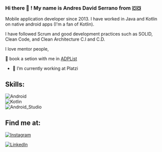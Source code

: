 ### Hi there 👋 ! My name is Andres David Serrano from 🇨🇴


Mobile application developer since 2013. I have worked in Java and Kotlin on native android apps (I'm a fan of Kotlin). 

I have followed Scrum and good development practices such as SOLID, Clean Code, and Clean Architecture C.I and C.D.

I love mentor people,


📆  book a setion with me in [ADPList](https://adplist.org/mentors/andres-david-serrano)

- 🔭 I’m currently working at Platzi


## Skills:
![Android](https://img.shields.io/badge/Android-3DDC83?style=for-the-badge&logo=android&logoColor=white&labelColor=101010)</br>
![Kotlin](https://img.shields.io/badge/Kotlin-0095D5?style=for-the-badge&logo=kotlin&logoColor=white&labelColor=101010)</br>
![Android_Studio](https://img.shields.io/badge/Android_Studio-4285F4?style=for-the-badge&logo=android-studio&logoColor=white&labelColor=101010)</br>


## Find me at:

[![Instagram](https://img.shields.io/badge/@andres.serrano.dev-B302BC?style=for-the-badge&logo=instagram&logoColor=white&labelColor=101010)](https://www.instagram.com/andres.serrano.dev/)

[![LinkedIn](https://img.shields.io/badge/Andres_Serrano-0095D5?style=for-the-badge&logo=linkedin&logoColor=white&labelColor=101010)](https://www.linkedin.com/in/andres-david-serrano-vivas-7b01059b/)


